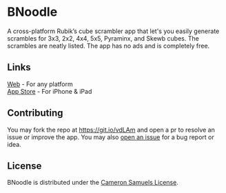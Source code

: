 # BNoodle
A cross-platform Rubik’s cube scrambler app that let's you easily generate scrambles
for 3x3, 2x2, 4x4, 5x5, Pyraminx, and Skewb cubes. The scrambles are neatly listed.
The app has no ads and is completely free.

## Links
[Web](https://xel.company/bnoodle) - For any platform
<br>[App Store](https://goo.gl/BEZzCy) - For iPhone & iPad

## Contributing
You may fork the repo at <https://git.io/vdLAm> and open a pr to resolve an issue or improve the app.
You may also [open an issue](https://git.io/vdIgI) for a bug report or idea.

## License
BNoodle is distributed under the [Cameron Samuels License](LICENSE).
